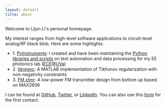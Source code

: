 ```yaml
---
layout: default
title: about
---
```


<div id="home">

  <p>Welcome to Lijun Li's personal homepage. </p>
  
  <p>My interest ranges from high-level software applications to circuit-level analog/RF black blob. Here are some highlights:</p>

  <ul class="posts">
        <li>1. <a href="https://github.com/lijunxyz/instruments">PyInstruments</a>: I created and have been maintaining the <a href="https://github.com/lijunxyz/instruments">Python libraries and scripts</a> on test automation and data processing for my EE photonics lab (<a href="https://www.ece.virginia.edu">ECE@UVa</a>)</li>
        <li>2. <a href="https://github.com/lijunxyz/tikregnc">tikregnc</a>: A MATLAB implementation of Tikhonov regularization with non-negativity constraints </li>
        <li>3. <a href="{{ site.wikiurl }}/old/various/fm_xmtr.html">FM xtmr</a>: A low-power FM transmitter design from bottom up based on MAX2606</li>

  </ul>
  <p>I can be found at <a href="http://www.github.com">GitHub</a>, <a href="http://www.twitter.com">Twitter</a>, or <a href="http://www.linkedin.com">LinkedIn</a>. You can also use this <a href="http://lijun.xyz/contact">form</a> for the first contact.</p>
</div>
